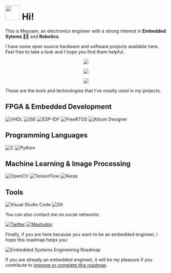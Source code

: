 <h1><img src="https://emojis.slackmojis.com/emojis/images/1643516190/22158/oh-hello.gif?1643516190" width="45"/> Hi!</h1>

<p>This is Meysam, an electronics engineer with a strong interest in <b>Embedded Sytems 👨‍💻</b> and <b>Robotics</b>.</p>
<p>I have some open source hardware and software projects available here. Feel free to take a look and I hope you find them helpful.</p>

<p align="center"> <img src="https://github-readme-stats.vercel.app/api?username=m3y54m&show_icons=true&theme=slateorange" />
<p align="center"> <img src="https://github-readme-streak-stats.herokuapp.com/?user=m3y54m&theme=slateorange" />
<p align="center"> <img src="http://github-profile-summary-cards.vercel.app/api/cards/profile-details?username=m3y54m&theme=zenburn" />
  
<p>These are the tools and technologies that I've mostly used in my projects.</p>

<h2>FPGA & Embedded Development</h2>

![VHDL](https://img.shields.io/badge/vhdl-red?style=for-the-badge&logo=v&logoColor=white)
![ISE](https://img.shields.io/badge/ise-green?style=for-the-badge&logo=xilinx&logoColor=red)
![ESP-IDF](https://img.shields.io/badge/esp-idf-blue?style=for-the-badge)
![FreeRTOS](https://img.shields.io/badge/freertos-purple?style=for-the-badge)
![Altium Designer](https://img.shields.io/badge/altium%20designer-orange?style=for-the-badge)
<!-- ![Verilog](https://img.shields.io/badge/verilog-blue?style=for-the-badge&logo=v&logoColor=white) -->
<!-- ![Vivado](https://img.shields.io/badge/vivado-green?style=for-the-badge&logo=xilinx&logoColor=red) -->

<h2>Programming Languages</h2>

![C](https://img.shields.io/badge/c-%2300599C.svg?style=for-the-badge&logo=c&logoColor=white)
![Python](https://img.shields.io/badge/python-3670A0?style=for-the-badge&logo=python&logoColor=ffdd54)
<!-- ![Go](https://img.shields.io/badge/go-%2300ADD8.svg?style=for-the-badge&logo=go&logoColor=white) -->
<!-- ![C++](https://img.shields.io/badge/c++-%2300599C.svg?style=for-the-badge&logo=c%2B%2B&logoColor=white) -->
<!-- ![C#](https://img.shields.io/badge/c%23-%23239120.svg?style=for-the-badge&logo=c-sharp&logoColor=white) -->
<!-- ![Qt](https://img.shields.io/badge/Qt-%23217346.svg?style=for-the-badge&logo=Qt&logoColor=white) -->
<!-- ![JavaScript](https://img.shields.io/badge/javascript-%23323330.svg?style=for-the-badge&logo=javascript&logoColor=%23F7DF1E) -->

<h2>Machine Learning & Image Processing</h2>

![OpenCV](https://img.shields.io/badge/opencv-%23white.svg?style=for-the-badge&logo=opencv&logoColor=white)
![TensorFlow](https://img.shields.io/badge/TensorFlow-%23FF6F00.svg?style=for-the-badge&logo=TensorFlow&logoColor=white)
![Keras](https://img.shields.io/badge/Keras-%23D00000.svg?style=for-the-badge&logo=Keras&logoColor=white)

<!-- ![HTML5](https://img.shields.io/badge/html5-%23E34F26.svg?style=for-the-badge&logo=html5&logoColor=white) -->
<!-- ![CSS3](https://img.shields.io/badge/css3-%231572B6.svg?style=for-the-badge&logo=css3&logoColor=white) -->
<!-- ![WordPress](https://img.shields.io/badge/WordPress-%23117AC9.svg?style=for-the-badge&logo=WordPress&logoColor=white) -->
<!-- ![NodeJS](https://img.shields.io/badge/node.js-6DA55F?style=for-the-badge&logo=node.js&logoColor=white) -->
<!-- ![Postgres](https://img.shields.io/badge/postgres-%23316192.svg?style=for-the-badge&logo=postgresql&logoColor=white) -->
<!-- ![React](https://img.shields.io/badge/react-%2320232a.svg?style=for-the-badge&logo=react&logoColor=%2361DAFB) -->
<!-- ![MongoDB](https://img.shields.io/badge/MongoDB-%234ea94b.svg?style=for-the-badge&logo=mongodb&logoColor=white) -->

<h2>Tools</h2>

![Visual Studio Code](https://img.shields.io/badge/Visual%20Studio%20Code-0078d7.svg?style=for-the-badge&logo=visual-studio-code&logoColor=white)
![Git](https://img.shields.io/badge/git-%23F05033.svg?style=for-the-badge&logo=git&logoColor=white)
<!-- ![Adobe Photoshop](https://img.shields.io/badge/adobe%20photoshop-%2331A8FF.svg?style=for-the-badge&logo=adobephotoshop&logoColor=white) -->
<!-- ![Adobe Illustrator](https://img.shields.io/badge/adobe%20illustrator-%23FF9A00.svg?style=for-the-badge&logo=adobeillustrator&logoColor=white) -->

<p>You can also contact me on social networks:</p>

[![Twitter](https://img.shields.io/badge/twitter-%231DA1F2.svg?style=for-the-badge&logo=Twitter&logoColor=white)](https://twitter.com/m3y54m)
[![Mastodon](https://img.shields.io/mastodon/follow/109554559896661819?domain=https%3A%2F%2Fmastodon.social&logo=Mastodon&logoColor=white&style=for-the-badge)](https://mastodon.social/@m3y54m)

<p>Finally, if you are here because you want to be an embedded engineer, I hope this roadmap helps you:</p>

![Embedded Systems Engineering Roadmap](https://github.com/m3y54m/Embedded-Engineering-Roadmap/releases/download/Rev.B-2023-07-26/Embedded-Engineering-Roadmap.png)

<p>If you are already an embedded engineer, it will be my pleasure if you contribute to <a href="https://github.com/m3y54m/Embedded-Engineering-Roadmap">improve or complete this roadmap</a>.</p>
